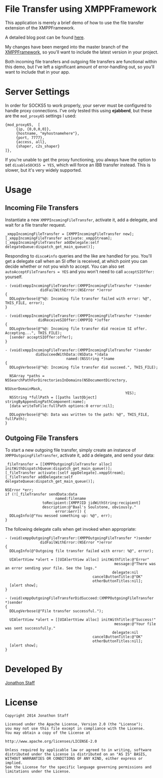 File Transfer using XMPPFramework
=================================

This application is merely a brief demo of how to use the file transfer extension of the XMPPFramework.

A detailed blog post can be found [here](jonathonstaff.com/blog/tackling-file-transfers-with-the-xmppframework/).

My changes have been merged into the master branch of the [XMPPFramework](https://github.com/robbiehanson/XMPPFramework), so you'll want to include the latest version in your project.

Both incoming file transfers and outgoing file transfers are functional within this demo, but I've left a significant amount of error-handling out, so you'll want to include that in your app.

Server Settings
===============

In order for SOCKS5 to work properly, your server must be configured to handle proxy connections.  I've only tested this using **ejabberd**, but these are the `mod_proxy65` settings I used:

```
{mod_proxy65,  [
     {ip, {0,0,0,0}},
     {hostname, "myhostnamehere"},
     {port, 7777},
     {access, all},
     {shaper, c2s_shaper}
]},
```

If you're unable to get the proxy functioning, you always have the option to set `disableSOCKS5 = YES`, which will force an IBB transfer instead.  This is slower, but it's very widely supported.

Usage
=====

Incoming File Transfers
-----------------------

Instantiate a new `XMPPIncomingFileTransfer`, activate it, add a delegate, and wait for a file transfer request.

```objc
_xmppIncomingFileTransfer = [XMPPIncomingFileTransfer new];
[_xmppIncomingFileTransfer activate:_xmppStream];
[_xmppIncomingFileTransfer addDelegate:self delegateQueue:dispatch_get_main_queue()];
```

Responding to `disco#info` queries and the like are handled for you.  You'll get a delegate call when an SI offer is received, at which point you can decide whether or not you wish to accept.  You can also set `autoAcceptFileTransfers = YES` and you won't need to call `acceptSIOffer:` yourself.

```objc
- (void)xmppIncomingFileTransfer:(XMPPIncomingFileTransfer *)sender
                didFailWithError:(NSError *)error
{
  DDLogVerbose(@"%@: Incoming file transfer failed with error: %@", THIS_FILE, error);
}

- (void)xmppIncomingFileTransfer:(XMPPIncomingFileTransfer *)sender
               didReceiveSIOffer:(XMPPIQ *)offer
{
  DDLogVerbose(@"%@: Incoming file transfer did receive SI offer. Accepting...", THIS_FILE);
  [sender acceptSIOffer:offer];
}

- (void)xmppIncomingFileTransfer:(XMPPIncomingFileTransfer *)sender
              didSucceedWithData:(NSData *)data
                            named:(NSString *)name
{
  DDLogVerbose(@"%@: Incoming file transfer did succeed.", THIS_FILE);

  NSArray *paths = NSSearchPathForDirectoriesInDomains(NSDocumentDirectory,
                                                       NSUserDomainMask,
                                                       YES);
  NSString *fullPath = [[paths lastObject] stringByAppendingPathComponent:name];
  [data writeToFile:fullPath options:0 error:nil];

  DDLogVerbose(@"%@: Data was written to the path: %@", THIS_FILE, fullPath);
}
```

Outgoing File Transfers
-----------------------

To start a new outgoing file transfer, simply create an instance of `XMPPOutgoingFileTransfer`, activate it, add a delegate, and send your data:

```objc
_fileTransfer = [[XMPPOutgoingFileTransfer alloc] initWithDispatchQueue:dispatch_get_main_queue()];
[_fileTransfer activate:[self appDelegate].xmppStream];
[_fileTransfer addDelegate:self delegateQueue:dispatch_get_main_queue()];

NSError *err;
if (![_fileTransfer sendData:data
                       named:filename
                 toRecipient:[XMPPJID jidWithString:recipient]
                 description:@"Baal's Soulstone, obviously."
                       error:&err]) {
  DDLogInfo(@"You messed something up: %@", err);
}
```

The following delegate calls when get invoked when appropriate:

```objc
- (void)xmppOutgoingFileTransfer:(XMPPOutgoingFileTransfer *)sender
                didFailWithError:(NSError *)error
{
  DDLogInfo(@"Outgoing file transfer failed with error: %@", error);

  UIAlertView *alert = [[UIAlertView alloc] initWithTitle:@"Error"
                                                  message:@"There was an error sending your file. See the logs."
                                                 delegate:nil
                                        cancelButtonTitle:@"OK"
                                        otherButtonTitles:nil];
  [alert show];
}

- (void)xmppOutgoingFileTransferDidSucceed:(XMPPOutgoingFileTransfer *)sender
{
  DDLogVerbose(@"File transfer successful.");

  UIAlertView *alert = [[UIAlertView alloc] initWithTitle:@"Success!"
                                                  message:@"Your file was sent successfully."
                                                 delegate:nil
                                        cancelButtonTitle:@"OK"
                                        otherButtonTitles:nil];
  [alert show];
}
```

Developed By
============

[Jonathon Staff](http://jonathonstaff.com)


License
=======

    Copyright 2014 Jonathon Staff

    Licensed under the Apache License, Version 2.0 (the "License");
    you may not use this file except in compliance with the License.
    You may obtain a copy of the License at

    http://www.apache.org/licenses/LICENSE-2.0

    Unless required by applicable law or agreed to in writing, software
    distributed under the License is distributed on an "AS IS" BASIS,
    WITHOUT WARRANTIES OR CONDITIONS OF ANY KIND, either express or implied.
    See the License for the specific language governing permissions and
    limitations under the License.
